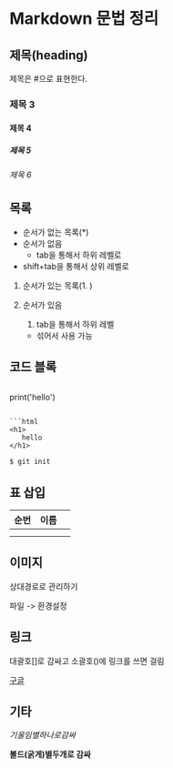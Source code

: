 # Markdown 문법 정리

## 제목(heading)

제목은 #으로 표현한다.

### 제목 3

#### 제목 4

##### 제목 5

###### 제목 6

## 목록

* 순서가 없는 목록(*)
* 순서가 없음
  * tab을 통해서 하위 레벨로 
* shift+tab을 통해서 상위 레벨로

1. 순서가 있는 목록(1. )

2. 순서가 있음

   1. tab을 통해서 하위 레벨

   * 섞어서 사용 가능

## 코드 블록

 ```(언어명)

 ```
print('hello')
 ```

 ```html
<h1>
    hello
</h1>

 ```

```bash
$ git init
```



## 표 삽입

| 순번 | 이름 |      |
| ---- | ---- | ---- |
|      |      |      |
|      |      |      |



## 이미지

상대경로로 관리하기

파일 -> 환경설정



## 링크

대괄호[]로 감싸고 소괄호()에 링크를 쓰면 걸림

[구글](https://google,com/) 



## 기타 

*기울임별하나로감싸*

**볼드(굵게)별두개로 감싸**

